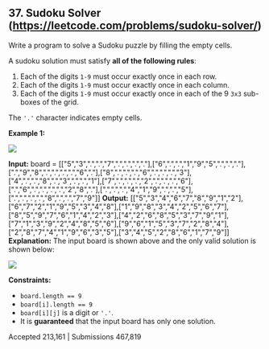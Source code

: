 ## 37. Sudoku Solver (https://leetcode.com/problems/sudoku-solver/)


Write a program to solve a Sudoku puzzle by filling the empty cells.

A sudoku solution must satisfy  **all of the following rules**:

1.  Each of the digits `1-9`  must occur exactly once in each row.
2.  Each of the digits `1-9` must occur exactly once in each column.
3.  Each of the digits `1-9`  must occur exactly once in each of the 9  `3x3`  sub-boxes of the grid.

The  `'.'`  character indicates empty cells.

**Example 1:**

![](https://upload.wikimedia.org/wikipedia/commons/thumb/f/ff/Sudoku-by-L2G-20050714.svg/250px-Sudoku-by-L2G-20050714.svg.png)

**Input:** board = [["5","3",".",".","7",".",".",".","."],["6",".",".","1","9","5",".",".","."],[".","9","8",".",".",".",".","6","."],["8",".",".",".","6",".",".",".","3"],["4",".",".","8",".","3",".",".","1"],["7",".",".",".","2",".",".",".","6"],[".","6",".",".",".",".","2","8","."],[".",".",".","4","1","9",".",".","5"],[".",".",".",".","8",".",".","7","9"]]
**Output:** [["5","3","4","6","7","8","9","1","2"],["6","7","2","1","9","5","3","4","8"],["1","9","8","3","4","2","5","6","7"],["8","5","9","7","6","1","4","2","3"],["4","2","6","8","5","3","7","9","1"],["7","1","3","9","2","4","8","5","6"],["9","6","1","5","3","7","2","8","4"],["2","8","7","4","1","9","6","3","5"],["3","4","5","2","8","6","1","7","9"]]
**Explanation:** The input board is shown above and the only valid solution is shown below:

![](https://upload.wikimedia.org/wikipedia/commons/thumb/3/31/Sudoku-by-L2G-20050714_solution.svg/250px-Sudoku-by-L2G-20050714_solution.svg.png)

**Constraints:**

-   `board.length == 9`
-   `board[i].length == 9`
-   `board[i][j]`  is a digit or  `'.'`.
-   It is  **guaranteed**  that the input board has only one solution.

Accepted 213,161 | Submissions 467,819
